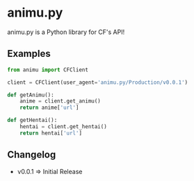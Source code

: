 # animu.py
animu.py is a Python library for CF's API!

## Examples
```py
from animu import CFClient

client = CFClient(user_agent='animu.py/Production/v0.0.1')

def getAnimu():
    anime = client.get_animu()
    return anime['url']

def getHentai():
    hentai = client.get_hentai()
    return hentai['url']
```

## Changelog
* v0.0.1 => Initial Release